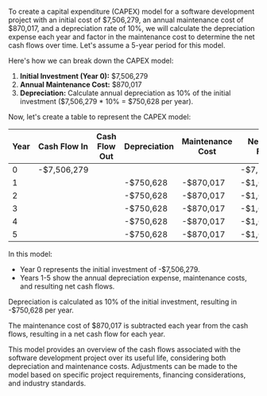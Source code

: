 
To create a capital expenditure (CAPEX) model for a software development project with an initial cost of $7,506,279, an annual maintenance cost of $870,017, and a depreciation rate of 10%, we will calculate the depreciation expense each year and factor in the maintenance cost to determine the net cash flows over time. Let's assume a 5-year period for this model.

Here's how we can break down the CAPEX model:

1. **Initial Investment (Year 0):** $7,506,279
2. **Annual Maintenance Cost:** $870,017
3. **Depreciation:** Calculate annual depreciation as 10% of the initial investment ($7,506,279 * 10% = $750,628 per year).

Now, let's create a table to represent the CAPEX model:

| Year | Cash Flow In | Cash Flow Out | Depreciation | Maintenance Cost | Net Cash Flow |
|------|--------------|---------------|--------------|------------------|---------------|
| 0    | -$7,506,279  |               |              |                  | -$7,506,279   |
| 1    |              |               | -$750,628    | -$870,017        | -$1,620,645   |
| 2    |              |               | -$750,628    | -$870,017        | -$1,620,645   |
| 3    |              |               | -$750,628    | -$870,017        | -$1,620,645   |
| 4    |              |               | -$750,628    | -$870,017        | -$1,620,645   |
| 5    |              |               | -$750,628    | -$870,017        | -$1,620,645   |

In this model:
- Year 0 represents the initial investment of -$7,506,279.
- Years 1-5 show the annual depreciation expense, maintenance costs, and resulting net cash flows.

Depreciation is calculated as 10% of the initial investment, resulting in -$750,628 per year.

The maintenance cost of $870,017 is subtracted each year from the cash flows, resulting in a net cash flow for each year.

This model provides an overview of the cash flows associated with the software development project over its useful life, considering both depreciation and maintenance costs. Adjustments can be made to the model based on specific project requirements, financing considerations, and industry standards.
